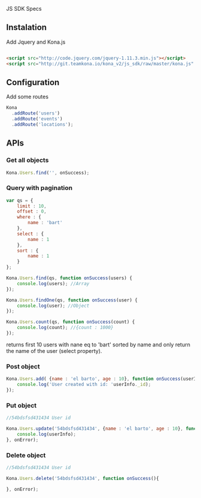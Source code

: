 JS SDK Specs

## Instalation

Add Jquery and Kona.js

```html

<script src="http://code.jquery.com/jquery-1.11.3.min.js"></script>
<script src="http://git.teamkona.io/kona_v2/js_sdk/raw/master/kona.js" ></script>
```

## Configuration

Add some routes

```js
Kona
  .addRoute('users')
  .addRoute('events')
  .addRoute('locations');
```

## APIs

### Get all objects

```js
Kona.Users.find('', onSuccess);
```

### Query with pagination

```js
var qs = {
	limit : 10,
	offset : 0,
	where : {
		name : 'bart'
	},
	select : {
		name : 1
	},
	sort : {
		name : 1
	}
};

Kona.Users.find(qs, function onSuccess(users) {
	console.log(users); //Array
});

Kona.Users.findOne(qs, function onSuccess(user) {
	console.log(user); //Object
});

Kona.Users.count(qs, function onSuccess(count) {
	console.log(count); //{count : 1000}
});
```

returns first 10 users with nane eq to 'bart' sorted by name and only return the name of the user (select property).

### Post object

```js
Kona.Users.add( {name : 'el barto', age : 10}, function onSuccess(userInfo){
	console.log('User created with id: 'userInfo._id);
});
```

### Put object

```js
//54bdsfsd431434 User id

Kona.Users.update('54bdsfsd431434', {name : 'el barto', age : 10}, function onSuccess(userInfo){
	console.log(userInfo);
}, onError);
```

### Delete object

```js
//54bdsfsd431434 User id

Kona.Users.delete('54bdsfsd431434', function onSuccess(){

}, onError);
```
